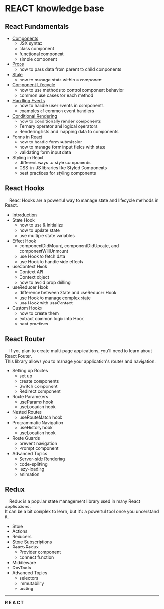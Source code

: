 # REACT knowledge base


## React Fundamentals
+ [Сomponents](https://github.com/SKindij/Getting-Started-React.js/tree/main/Components)
    - JSX syntax
    - class component
    - functional component
    - simple component
+ [Props](https://github.com/SKindij/Getting-Started-React.js/tree/main/Props-and-State)
    - how to pass data from parent to child components
+ [State](https://github.com/SKindij/Getting-Started-React.js/tree/main/Props-and-State)
    - how to manage state within a component
+ [Component Lifecycle](https://github.com/SKindij/Getting-Started-React.js/tree/main/Component-Lifecycle)
    - how to use methods to control component behavior
    - common use cases for each method
+ [Handling Events](https://github.com/SKindij/Getting-Started-React.js/tree/main/Handling-Events)
    - how to handle user events in components
    - examples of common event handlers
+ [Conditional Rendering](https://github.com/SKindij/Getting-Started-React.js/tree/main/Conditional-Rendering)
    - how to conditionally render components
    - Ternary operator and logical operators
    - Rendering lists and mapping data to components
+ Forms in React
    - how to handle form submission
    - how to manage form input fields with state
    - validating form input data
+ Styling in React
    - different ways to style components
    - CSS-in-JS libraries like Styled Components
    - best practices for styling components


## React Hooks   
&emsp;React Hooks are a powerful way to manage state and lifecycle methods in React.
+ [Introduction](https://github.com/SKindij/Getting-Started-React.js/tree/main/Hooks)
+ State Hook
    - how to use & initialize
    - how to update state
    - use multiple state variables
+ Effect Hook
    - componentDidMount, componentDidUpdate, and componentWillUnmount
    - use Hook to fetch data
    - use Hook to handle side effects
+ useContext Hook
    - Context API
    - Context object
    - how to avoid prop drilling
+ useReducer Hook
    - difference between State and useReducer Hook
    - use Hook to manage complex state
    - use Hook with useContext
+ Custom Hooks
    - how to create them
    - extract common logic into Hook
    - best practices


## React Router
&emsp;If you plan to create multi-page applications, you'll need to learn about React Router.\
This library allows you to manage your application's routes and navigation. 
+ Setting up Routes
    - set up
    - create components
    - Switch component
    - Redirect component
+ Route Parameters
    - useParams hook
    - useLocation hook
+ Nested Routes
    - useRouteMatch hook
+ Programmatic Navigation
    - useHistory hook
    - useLocation hook
+ Route Guards
    - prevent navigation
    - Prompt component
+ Advanced Topics
    - Server-side Rendering
    - code-splitting
    - lazy-loading
    - animation


## Redux
&emsp;Redux is a popular state management library used in many React applications.\
It can be a bit complex to learn, but it's a powerful tool once you understand it. 
+ Store
+ Actions
+ Reducers
+ Store Subscriptions
+ React-Redux
    - Provider component
    - connect function
+ Middleware
+ DevTools
+ Advanced Topics
    - selectors
    - immutability
    - testing












___







**R&nbsp;E&nbsp;A&nbsp;C&nbsp;T**
